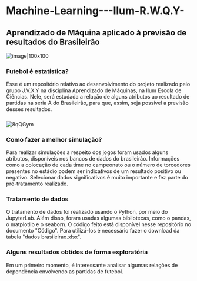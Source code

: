 # Machine-Learning---Ilum-R.W.Q.Y-

## Aprendizado de Máquina aplicado à previsão de resultados do Brasileirão

![image|100x100](https://user-images.githubusercontent.com/107067724/184998620-beb7c37b-20d5-4ec9-843a-a624387f682e.png)

### Futebol é estatística?
Esse é um repositório relativo ao desenvolvimento do projeto realizado pelo grupo J.V.X.Y na disciplina Aprendizado de Máquinas, na Ilum Escola de Ciências. Nele, será estudada a relação de alguns atributos ao resultado de partidas na seria A do Brasileirão, para que, assim, seja possível a previsão desses resultados.

##### 

![8qQGym](https://user-images.githubusercontent.com/107067724/185000434-94e58d5a-f494-41c2-bcc8-69aee78a1213.gif)

### Como fazer a melhor simulação?
Para realizar simulações a respeito dos jogos foram usados alguns atributos, disponíveis nos bancos de dados do brasileirão. Informações como a colocação de cada time no campeonato ou o número de torcedores presentes no estádio podem ser indicativos de um resultado positivo ou negativo. Selecionar dados significativos é muito importante e fez parte do pre-tratamento realizado.

### Tratamento de dados
O tratamento de dados foi realizado usando o Python, por meio do JupyterLab. Além disso, foram usadas algumas bibliotecas, como o pandas, o matplotlib e o seaborn. O código feito está disponível nesse repositório no documento "Código". Para utilizá-los é necessário fazer o download da tabela "dados brasileirao.xlsx".

### Alguns resultados obtidos de forma exploratória
Em um primeiro momento, é interessante analisar algumas relações de dependência envolvendo as partidas de futebol.